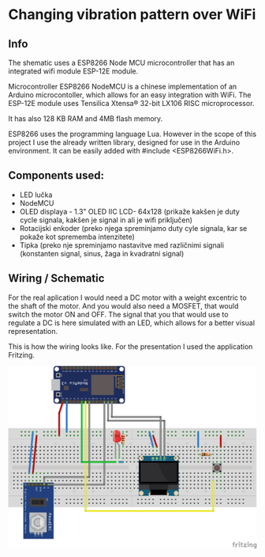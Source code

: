 # Changing vibration pattern over WiFi

## Info

The shematic uses a ESP8266 Node MCU microcontroller that has an integrated wifi module ESP-12E module.

Microcontroller ESP8266 NodeMCU is a chinese implementation of an Arduino microcontoller, which allows for an easy integration with WiFi.
The ESP-12E module uses Tensilica Xtensa® 32-bit LX106 RISC microprocessor. 

It has also 128 KB RAM and 4MB flash memory.

ESP8266 uses the programming language Lua. However in the scope of this project I use the already written library, designed for use in the Arduino environment. It can be easily added with #include <ESP8266WiFi.h>.

## Components used:
 - LED lučka
 - NodeMCU
 - OLED displaya - 1.3" OLED IIC LCD- 64x128 (prikaže kakšen je duty cycle signala, kakšen je signal in ali je wifi priključen)
 - Rotacijski enkoder (preko njega spreminjamo duty cyle signala, kar se pokaže kot sprememba intenzitete)
 - Tipka (preko nje spreminjamo nastavitve med različnimi signali (konstanten signal, sinus, žaga in kvadratni signal)

## Wiring / Schematic
For the real aplication I would need a DC motor with a weight excentric to the shaft of the motor. And you would also need a MOSFET, that would switch the motor ON and OFF.
The signal that you that would use to regulate a DC is here simulated with an LED, which allows for a better visual representation.

This is how the wiring looks like. For the presentation I used the application Fritzing.


![wiring schematic](/wiring.png)


## 